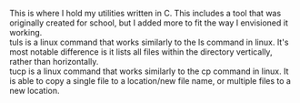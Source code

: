 This is where I hold my utilities written in C. This includes a tool that was originally created for school, but I added more to fit the way I envisioned it working.<br/>
tuls is a linux command that works similarly to the ls command in linux. It's most notable difference is it lists all files within the directory vertically, rather than horizontally.<br/>
tucp is a linux command that works similarly to the cp command in linux. It is able to copy a single file to a location/new file name, or multiple files to a new location.
